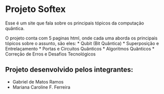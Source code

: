 # Projeto Softex

Esse é um site que fala sobre os principais tópicos da computação quântica.

O projeto conta com 5 paginas html, onde cada uma aborda os principais tópicos sobre o assunto, são eles:
    * Qubit (Bit Quântica)
    * Superposição e Entrelaçamento
    * Portas e Circuitos Quânticos
    * Algoritmos Quânticos
    * Correção de Erros e Desafios Tecnológicos

## Projeto desenvolvido pelos integrantes: 

- Gabriel de Matos Ramos
- Mariana Caroline F. Ferreira
